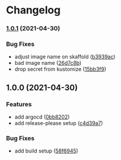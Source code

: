 # Changelog

### [1.0.1](https://www.github.com/shipperizer/vigilant-engine/compare/v1.0.0...v1.0.1) (2021-04-30)


### Bug Fixes

* adjust image name on skaffold ([b3939ac](https://www.github.com/shipperizer/vigilant-engine/commit/b3939ac3d0a56ff75b165cff526465ef9cc0c252))
* bad image name ([26d7c8b](https://www.github.com/shipperizer/vigilant-engine/commit/26d7c8b44251d5af0a95afb8741f086eaa88c4e6))
* drop secret from kustomize ([15bb3f9](https://www.github.com/shipperizer/vigilant-engine/commit/15bb3f937d0aaa4e1f14789f9edd45c83b939abe))

## 1.0.0 (2021-04-30)


### Features

* add argocd ([0bb8202](https://www.github.com/shipperizer/vigilant-engine/commit/0bb8202901cf735c929d02ae124254974b64b7c5))
* add release-please setup ([c4d39a7](https://www.github.com/shipperizer/vigilant-engine/commit/c4d39a7aaa761144a21e342a243b824a41e2fe57))


### Bug Fixes

* add build setup ([58f6945](https://www.github.com/shipperizer/vigilant-engine/commit/58f694599ec98743d33e351a8373b245103623ca))
